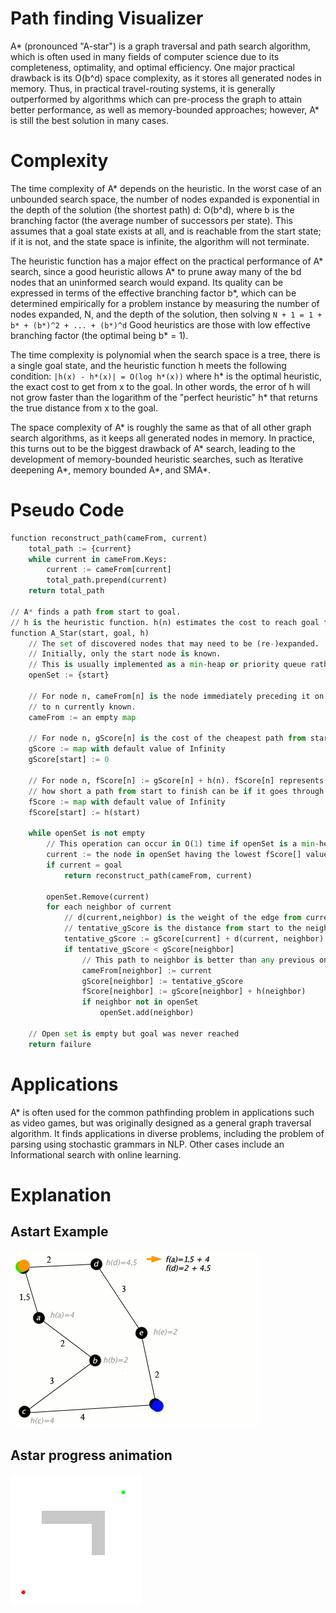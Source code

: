 # Path finding Visualizer
A* (pronounced "A-star") is a graph traversal and path search algorithm, which is often used in many fields of computer science due to its completeness, optimality, and optimal efficiency. One major practical drawback is its O(b^d) space complexity, as it stores all generated nodes in memory. Thus, in practical travel-routing systems, it is generally outperformed by algorithms which can pre-process the graph to attain better performance, as well as memory-bounded approaches; however, A* is still the best solution in many cases.

# Complexity
The time complexity of A* depends on the heuristic. In the worst case of an unbounded search space, the number of nodes expanded is exponential in the depth of the solution (the shortest path) d: O(b^d), where b is the branching factor (the average number of successors per state).
This assumes that a goal state exists at all, and is reachable from the start state; if it is not, and the state space is infinite, the algorithm will not terminate.

The heuristic function has a major effect on the practical performance of A* search, since a good heuristic allows A* to prune away many of the bd nodes that an uninformed search would expand. Its quality can be expressed in terms of the effective branching factor b*, which can be determined empirically for a problem instance by measuring the number of nodes expanded, N, and the depth of the solution,
then solving ```N + 1 = 1 + b* + (b*)^2 + ... + (b*)^d```
Good heuristics are those with low effective branching factor (the optimal being b* = 1).

The time complexity is polynomial when the search space is a tree, there is a single goal state, and the heuristic function h meets the following condition:
```|h(x) - h*(x)| = O(log h*(x))```
where h* is the optimal heuristic, the exact cost to get from x to the goal. In other words, the error of h will not grow faster than the logarithm of the "perfect heuristic" h* that returns the true distance from x to the goal.

The space complexity of A* is roughly the same as that of all other graph search algorithms, as it keeps all generated nodes in memory. In practice, this turns out to be the biggest drawback of A* search, leading to the development of memory-bounded heuristic searches, such as Iterative deepening A*, memory bounded A*, and SMA*.


# Pseudo Code
```py
function reconstruct_path(cameFrom, current)
    total_path := {current}
    while current in cameFrom.Keys:
        current := cameFrom[current]
        total_path.prepend(current)
    return total_path

// A* finds a path from start to goal.
// h is the heuristic function. h(n) estimates the cost to reach goal from node n.
function A_Star(start, goal, h)
    // The set of discovered nodes that may need to be (re-)expanded.
    // Initially, only the start node is known.
    // This is usually implemented as a min-heap or priority queue rather than a hash-set.
    openSet := {start}

    // For node n, cameFrom[n] is the node immediately preceding it on the cheapest path from start
    // to n currently known.
    cameFrom := an empty map

    // For node n, gScore[n] is the cost of the cheapest path from start to n currently known.
    gScore := map with default value of Infinity
    gScore[start] := 0

    // For node n, fScore[n] := gScore[n] + h(n). fScore[n] represents our current best guess as to
    // how short a path from start to finish can be if it goes through n.
    fScore := map with default value of Infinity
    fScore[start] := h(start)

    while openSet is not empty
        // This operation can occur in O(1) time if openSet is a min-heap or a priority queue
        current := the node in openSet having the lowest fScore[] value
        if current = goal
            return reconstruct_path(cameFrom, current)

        openSet.Remove(current)
        for each neighbor of current
            // d(current,neighbor) is the weight of the edge from current to neighbor
            // tentative_gScore is the distance from start to the neighbor through current
            tentative_gScore := gScore[current] + d(current, neighbor)
            if tentative_gScore < gScore[neighbor]
                // This path to neighbor is better than any previous one. Record it!
                cameFrom[neighbor] := current
                gScore[neighbor] := tentative_gScore
                fScore[neighbor] := gScore[neighbor] + h(neighbor)
                if neighbor not in openSet
                    openSet.add(neighbor)

    // Open set is empty but goal was never reached
    return failure
```

# Applications
A* is often used for the common pathfinding problem in applications such as video games, but was originally designed as a general graph traversal algorithm. It finds applications in diverse problems, including the problem of parsing using stochastic grammars in NLP. Other cases include an Informational search with online learning.

# Explanation
## Astart Example
![Astar example](demo/AstarExampleEn.gif)

## Astar progress animation
![Astar progress animation](demo/Astar_progress_animation.gif)
